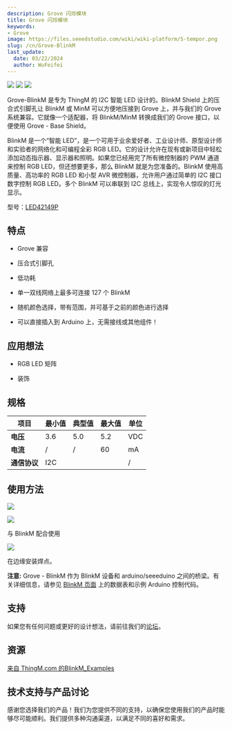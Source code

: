 ```yaml
---
description: Grove 闪烁模块
title: Grove 闪烁模块
keywords:
- Grove
image: https://files.seeedstudio.com/wiki/wiki-platform/S-tempor.png
slug: /cn/Grove-BlinkM
last_update:
  date: 03/22/2024
  author: WuFeifei
---
```


![](https://files.seeedstudio.com/wiki/Grove-BlinkM/img/Tbkms.jpg) ![](https://files.seeedstudio.com/wiki/Grove-BlinkM/img/Tbkms_01.jpg) ![](https://files.seeedstudio.com/wiki/Grove-BlinkM/img/Tbkms_02.jpg)

Grove-BlinkM 是专为 ThingM 的 I2C 智能 LED 设计的。BlinkM Shield 上的压合式引脚孔让 BlinkM 或 MinM 可以方便地压接到 Grove 上，并与我们的 Grove 系统兼容。它就像一个适配器，将 BlinkM/MinM 转换成我们的 Grove 接口，以便使用 Grove - Base Shield。

BlinkM 是一个“智能 LED”，是一个可用于业余爱好者、工业设计师、原型设计师和实验者的网络化和可编程全彩 RGB LED。它的设计允许在现有或新项目中轻松添加动态指示器、显示器和照明。如果您已经用完了所有微控制器的 PWM 通道来控制 RGB LED，但还想要更多，那么 BlinkM 就是为您准备的。BlinkM 使用高质量、高功率的 RGB LED 和小型 AVR 微控制器，允许用户通过简单的 I2C 接口数字控制 RGB LED。多个 BlinkM 可以串联到 I2C 总线上，实现令人惊叹的灯光显示。

型号：[LED42149P](https://www.seeedstudio.com/depot/grove-blinkm-p-826.html?cPath=156_157)

## 特点

- Grove 兼容

- 压合式引脚孔

- 低功耗

- 单一双线网络上最多可连接 127 个 BlinkM

- 随机颜色选择，带有范围，并可基于之前的颜色进行选择

- 可以直接插入到 Arduino 上，无需接线或其他组件！


## 应用想法

- RGB LED 矩阵

- 装饰

## 规格

|项目| 最小值 | 典型值 | 最大值 | 单位 |
|---|---|---|---|---|
| **电压** |3.6|5.0|5.2| VDC|
|**电流**|/| /| 60|mA|
|**通信协议**| I2C|||/|

## 使用方法

![](https://files.seeedstudio.com/wiki/Grove-BlinkM/img/Twigblink2.jpg)

![](https://files.seeedstudio.com/wiki/Grove-BlinkM/img/Blinkmhw1.jpg)

与 BlinkM 配合使用

![](https://files.seeedstudio.com/wiki/Grove-BlinkM/img/Blinkmhw2.jpg)

在边缘安装焊点。

**注意:** Grove - BlinkM 作为 BlinkM 设备和 arduino/seeeduino 之间的桥梁。有关详细信息，请参见 [BlinkM 页面](https://www.seeedstudio.com/depot/blinkm-i2c-controlled-rgb-led-p-836.html?cPath=156_157) 上的数据表和示例 Arduino 控制代码。

## 支持

如果您有任何问题或更好的设计想法，请前往我们的[论坛](https://www.seeedstudio.com/forum)。

## 资源

[ 来自 ThingM.com 的BlinkM_Examples](http://thingm.com/fileadmin/thingm/downloads/BlinkM_Examples.zip)

## 技术支持与产品讨论

感谢您选择我们的产品！我们为您提供不同的支持，以确保您使用我们的产品时能够尽可能顺利。我们提供多种沟通渠道，以满足不同的喜好和需求。

<div class="button_tech_support_container">
<a href="https://forum.seeedstudio.com/" class="button_forum"></a> 
<a href="https://www.seeedstudio.com/contacts" class="button_email"></a>
</div>

<div class="button_tech_support_container">
<a href="https://discord.gg/eWkprNDMU7" class="button_discord"></a> 
<a href="https://github.com/Seeed-Studio/wiki-documents/discussions/69" class="button_discussion"></a>
</div>
